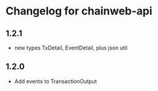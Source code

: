 # Changelog for chainweb-api

## 1.2.1
- new types TxDetail, EventDetail, plus json util

## 1.2.0
- Add events to TransactionOutput
